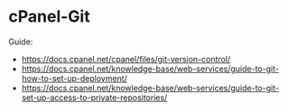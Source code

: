 # cPanel-Git
Guide:
- https://docs.cpanel.net/cpanel/files/git-version-control/
- https://docs.cpanel.net/knowledge-base/web-services/guide-to-git-how-to-set-up-deployment/
- https://docs.cpanel.net/knowledge-base/web-services/guide-to-git-set-up-access-to-private-repositories/

